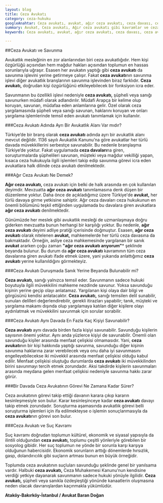 ```yaml
---
layout: blog
title: Ceza Avukatı
category: ceza-hukuku
googleAnahtar: Ceza avukatı, avukat, ağır ceza avukatı, ceza davası, ceza avukatı arıyorum istanbul, istanbul avukat, bakırköy avukat, ataköy avukat
summary: Avukat, Ceza avukatı, Ağır ceza avukatı gibi kavramlar ve ceza avukatının savunma işlevi birkaç soruyla özetlenmiştir.
keywords: Ceza avukatı, avukat, ağır ceza avukatı, ceza davası, ceza avukatı arıyorum istanbul, istanbul avukat, bakırköy avukat, ataköy avukat

---
```


##Ceza  Avukatı ve Savunma


Avukatlık mesleğinin en zor alanlarından biri ceza avukatlığıdır. Hem kişi özgürlüğü açısından hem mağdur hakları açısından toplumun en hassas sorunlarıyla uğraşır. Esasen her avukatın yaptığı gibi **ceza avukatı** da savunma işlevini yerine getirmeye çalışır. Fakat **ceza avukatı**nın savunma işlevi diğer avukatlık branşlarının savunma işlevinden biraz farklıdır. **Ceza avukatı,** doğrudan kişi özgürlüğünü etkileyebilecek bir fonksiyon icra eder.

Savunmanın bu özellikli işlevi nedeniyle **ceza avukatı,** şüpheli veya sanığı savunurken müdafi olarak adlandırılır. Müdafi Arapça bir kelime olup koruyan, savunan, müdafaa eden anlamlarına gelir. Özel olarak ceza yargılamasında şüpheli veya sanığı savunan, haklarını koruyan ve onları yargılama işlemlerinde temsil eden avukatı tanımlamak için kullanılır.



###Ceza Avukatı Adında Ayrı Bir Avukatlık Alanı Var mıdır?


Türkiye’de bir branş olarak **ceza avukatı** adında ayrı bir avukatlık alanı mevcut değildir. 1136 sayılı Avukatlık Kanunu’na göre avukatlar her türlü davada müvekkillerini serbestçe savunabilir. Bu nedenle branşlaşma Türkiye’de yoktur. Fakat uygulamada **ceza davaları**na giren, soruşturmalarda şüphelileri savunan, müşteki veya mağdur vekilliği yapan, kısaca ceza hukukuyla ilgili işlemleri takip edip savunma görevi icra eden avukatlara halk dilinde ceza avukatı denilmektedir. 

###Ağır Ceza Avukatı Ne Demek?

**Ağır ceza avukatı,** ceza avukatı için belki de halk arasında en çok kullanılan deyimdir. Mevzuatta **ağır ceza avukatı** tanımlamasına denk düşen bir düzenleme yoktur. Daha önce de açıkladığımız üzere Türkiye'de **avukat,** her türlü davaya girme yetkisine sahiptir. Ağır ceza davaları ceza hukukunun en önemli bölümünü teşkil ettiğinden uygulamada bu davalara giren avukatlara **ağır ceza avukatı** denilmektedir. 

Günümüzde her meslek gibi avukatlık mesleği de uzmanlaşmaya doğru giderken mevzuatta bunun herhangi bir karşılığı yoktur. Bu nedenle, **ağır ceza avukatı** deyimi adliye pratiği içerisinde doğmuştur. Esasen, **ağır ceza avukatı** olarak nitelenen **avukat,** mahkemelerde her türlü ceza davasına da bakmaktadır. Örneğin, asliye ceza mahkemesinde yargılanan bir sanık **avukat** ararken çoğu zaman **"ağır ceza avukatı arıyorum"*** şeklinde beyanda bulunur. Bu durum da **ağır ceza avukatı** kavramının tüm ceza davalarına giren avukatı ifade etmek üzere, yani yukarıda anlattığımız **ceza avukatı** yerine kullanıldığını görmekteyiz.



###Ceza Avukatı Duruşmada Sanık Yerine Beyanda Bulunabilir mi?


**Ceza avukatı,** sanığı yalnızca temsil eder. Savunmanın sadece hukuki boyutuyla ilgili müvekkilini mahkeme nezdinde savunur. Yoksa savunduğu kişinin yerine geçip olayı anlatamaz. Yargılanan kişi olaya dair bilgi ve görgüsünü kendisi anlatacaktır. **Ceza avukatı,** sanığı temsilen delil sunabilir, sunulan delilleri değerlendirebilir, gerekli itirazları yapabilir; tanık, müşteki ve yargılama makamı dışında olup yargılamaya katılan diğer kişilere olayı aydınlatmak ve müvekkilini savunmak için sorular sorabilir.



###Ceza Avukatı Aynı Davada En Fazla Kaç Kişiyi Savunabilir?


**Ceza avukatı** aynı davada birden fazla kişiyi savunabilir. Savunduğu kişilerin sayısının önemi yoktur. Aynı anda yüzlerce kişiyi de savunabilir. Önemli olan savunduğu kişiler arasında menfaat çelişkisi olmamasıdır. Yani, **ceza avukatı**nın bir kişi hakkında yaptığı savunma, savunduğu diğer kişinin savunma haklarına zarar verebilecek veya onu daha iyi savunmasını engelleyebilecekse iki müvekkil arasında menfaat çelişkisi olduğu kabul edilir. Menfaat çelişkisi oluştuğu durumlarda **ceza avukatı** iki müvekkilinden birini savunmayı tercih etmek zorundadır. Aksi takdirde kişilerin savunmaları arasında meydana gelen menfaat çelişkisi nedeniyle savunma hakkı zarar görür.



###Bir Davada Ceza Avukatının Görevi Ne Zamana Kadar Sürer?


Ceza avukatının görevi takip ettiği davanın karara çıkıp kararın kesinleşmesiyle son bulur. Karar kesinleşinceye kadar **ceza avukatı** davayı takip etmek zorundadır. Soruşturma aşamasında avukatlık görevi belli soruşturma işlemleri için ifa edilmekteyse o işlemin sonuçlanmasıyla da **ceza avukatı**nın görevi son bulur.


###Ceza Avukatı ve Suç Kavramı


Suç kavramı doğrudan toplumun kültürel, ekonomik ve siyasal yapısıyla da ilintili olduğundan **ceza avukatı,** toplumu çeşitli yönleriyle görebilen bir sosyolog gibidir. Her suç toplumun ne yönde bir sorunla karşı karşıya olduğunun habercisidir. Ekonomik sorunların arttığı dönemlerde hırsızlık, gasp, dolandırıcılık gibi suçların artması bunun en büyük örneğidir.

Toplumda ceza avukatının suçluları savunduğu şeklinde genel bir yanılsama vardır. Halbuki **ceza avukatı,** Ceza Muhakemesi Kanunu’nun kendisine verdiği yetkiye dayanarak savunmanın sadece hukuki yönüyle ilgilidir. **Ceza avukatı,** şüpheli veya sanıkla özdeşleştiği yönünde kanaatlerin oluşmasına neden olacak davranışlardan kaçınmakla yükümlüdür. 

**Ataköy-Bakırköy-İstanbul / Avukat Baran Doğan**
